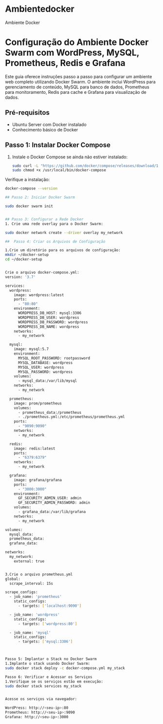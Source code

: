 # Ambientedocker
Ambiente Docker
# Configuração do Ambiente Docker Swarm com WordPress, MySQL, Prometheus, Redis e Grafana

Este guia oferece instruções passo a passo para configurar um ambiente web completo utilizando Docker Swarm. O ambiente inclui WordPress para gerenciamento de conteúdo, MySQL para banco de dados, Prometheus para monitoramento, Redis para cache e Grafana para visualização de dados.

## Pré-requisitos

- Ubuntu Server com Docker instalado
- Conhecimento básico de Docker

## Passo 1: Instalar Docker Compose

1. Instale o Docker Compose se ainda não estiver instalado:

   ```sh
   sudo curl -L "https://github.com/docker/compose/releases/download/1.29.2/docker-compose-$(uname -s)-$(uname -m)" -o /usr/local/bin/docker-compose
   sudo chmod +x /usr/local/bin/docker-compose


Verifique a instalação:
```sh
docker-compose --version

## Passo 2: Iniciar Docker Swarm

sudo docker swarm init


## Passo 3: Configurar a Rede Docker
1. Crie uma rede overlay para o Docker Swarm:

sudo docker network create --driver overlay my_network

##  Passo 4: Criar os Arquivos de Configuração

1.Crie um diretório para os arquivos de configuração:
mkdir ~/docker-setup
cd ~/docker-setup


Crie o arquivo docker-compose.yml:
version: '3.7'

services:
  wordpress:
    image: wordpress:latest
    ports:
      - "80:80"
    environment:
      WORDPRESS_DB_HOST: mysql:3306
      WORDPRESS_DB_USER: wordpress
      WORDPRESS_DB_PASSWORD: wordpress
      WORDPRESS_DB_NAME: wordpress
    networks:
      - my_network

  mysql:
    image: mysql:5.7
    environment:
      MYSQL_ROOT_PASSWORD: rootpassword
      MYSQL_DATABASE: wordpress
      MYSQL_USER: wordpress
      MYSQL_PASSWORD: wordpress
    volumes:
      - mysql_data:/var/lib/mysql
    networks:
      - my_network

  prometheus:
    image: prom/prometheus
    volumes:
      - prometheus_data:/prometheus
      - ./prometheus.yml:/etc/prometheus/prometheus.yml
    ports:
      - "9090:9090"
    networks:
      - my_network

  redis:
    image: redis:latest
    ports:
      - "6379:6379"
    networks:
      - my_network

  grafana:
    image: grafana/grafana
    ports:
      - "3000:3000"
    environment:
      GF_SECURITY_ADMIN_USER: admin
      GF_SECURITY_ADMIN_PASSWORD: admin
    volumes:
      - grafana_data:/var/lib/grafana
    networks:
      - my_network

volumes:
  mysql_data:
  prometheus_data:
  grafana_data:

networks:
  my_network:
    external: true


3.Crie o arquivo prometheus.yml 
global:
  scrape_interval: 15s

scrape_configs:
  - job_name: 'prometheus'
    static_configs:
      - targets: ['localhost:9090']

  - job_name: 'wordpress'
    static_configs:
      - targets: ['wordpress:80']

  - job_name: 'mysql'
    static_configs:
      - targets: ['mysql:3306']



Passo 5: Implantar o Stack no Docker Swarm
1.Implante o stack usando Docker Swarm:
sudo docker stack deploy -c docker-compose.yml my_stack

Passo 6: Verificar e Acessar os Serviços
1.Verifique se os serviços estão em execução:
sudo docker stack services my_stack


Acesse os serviços via navegador:

WordPress: http://<seu-ip>:80
Prometheus: http://<seu-ip>:9090
Grafana: http://<seu-ip>:3000












